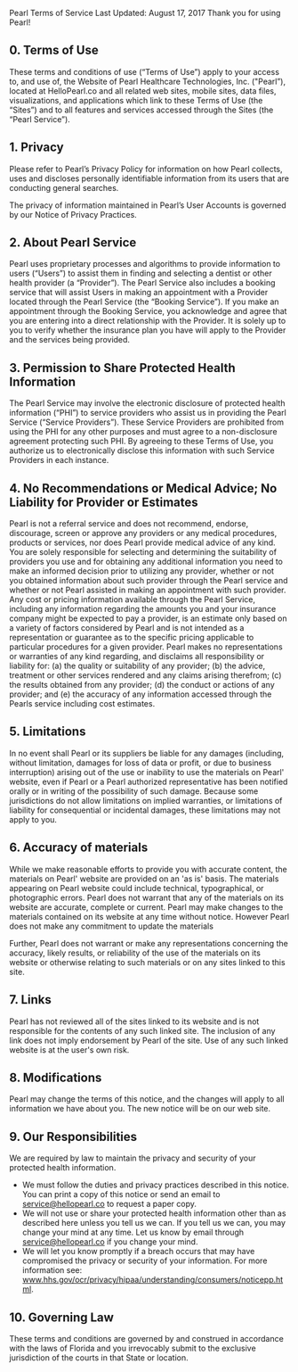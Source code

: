 Pearl Terms of Service
Last Updated: August 17, 2017
Thank you for using Pearl!

## 0. Terms of Use
  These terms and conditions of use (“Terms of Use”) apply to your access to, and use of, the Website of Pearl Healthcare Technologies, Inc. ("Pearl”), located at HelloPearl.co and all related web sites, mobile sites, data files, visualizations, and applications which link to these Terms of Use (the “Sites”) and to all features and services accessed through the Sites (the “Pearl Service”).

## 1. Privacy
Please refer to Pearl’s Privacy Policy for information on how Pearl collects, uses and discloses personally identifiable information from its users that are conducting general searches.

The privacy of information maintained in Pearl’s User Accounts is governed by our Notice of Privacy Practices.

## 2. About Pearl Service
  Pearl uses proprietary processes and algorithms to provide information to users (“Users”) to assist them in finding and selecting a dentist or other health provider (a “Provider”). The Pearl Service also includes a booking service that will assist Users in making an appointment with a Provider located through the Pearl Service (the “Booking Service”). If you make an appointment through the Booking Service, you acknowledge and agree that you are entering into a direct relationship with the Provider. It is solely up to you to verify whether the insurance plan you have will apply to the Provider and the services being provided.

## 3. Permission to Share Protected Health Information 
  The Pearl Service may involve the electronic disclosure of protected health information (“PHI”) to service providers who assist us in providing the Pearl Service (“Service Providers”). These Service Providers are prohibited from using the PHI for any other purposes and must agree to a non-disclosure agreement protecting such PHI. By agreeing to these Terms of Use, you authorize us to electronically disclose this information with such Service Providers in each instance.

## 4. No Recommendations or Medical Advice; No Liability for Provider or Estimates
  Pearl is not a referral service and does not recommend, endorse, discourage, screen or approve any providers or any medical procedures, products or services, nor does Pearl provide medical advice of any kind. You are solely responsible for selecting and determining the suitability of providers you use and for obtaining any additional information you need to make an informed decision prior to utilizing any provider, whether or not you obtained information about such provider through the Pearl service and whether or not Pearl assisted in making an appointment with such provider. Any cost or pricing information available through the Pearl Service, including any information regarding the amounts you and your insurance company might be expected to pay a provider, is an estimate only based on a variety of factors considered by Pearl and is not intended as a representation or guarantee as to the specific pricing applicable to particular procedures for a given provider. Pearl makes no representations or warranties of any kind regarding, and disclaims all responsibility or liability for: (a) the quality or suitability of any provider; (b) the advice, treatment or other services rendered and any claims arising therefrom; (c) the results obtained from any provider; (d) the conduct or actions of any provider; and (e) the accuracy of any information accessed through the Pearls service including cost estimates.

## 5. Limitations
  In no event shall Pearl or its suppliers be liable for any damages (including, without limitation, damages for loss of data or profit, or due to business interruption) arising out of the use or inability to use the materials on Pearl' website, even if Pearl or a Pearl authorized representative has been notified orally or in writing of the possibility of such damage. Because some jurisdictions do not allow limitations on implied warranties, or limitations of liability for consequential or incidental damages, these limitations may not apply to you.

## 6. Accuracy of materials
  While we make reasonable efforts to provide you with accurate content, the materials on Pearl' website are provided on an 'as is' basis. The materials appearing on Pearl website could include technical, typographical, or photographic errors. Pearl does not warrant that any of the materials on its website are accurate, complete or current. Pearl may make changes to the materials contained on its website at any time without notice. However Pearl does not make any commitment to update the materials

Further, Pearl does not warrant or make any representations concerning the accuracy, likely results, or reliability of the use of the materials on its website or otherwise relating to such materials or on any sites linked to this site.

## 7. Links
  Pearl has not reviewed all of the sites linked to its website and is not responsible for the contents of any such linked site. The inclusion of any link does not imply endorsement by Pearl of the site. Use of any such linked website is at the user's own risk.

## 8. Modifications
  Pearl may change the terms of this notice, and the changes will apply to all information we have about you. The new notice will be on our web site.

## 9. Our Responsibilities
  We are required by law to maintain the privacy and security of your protected health information.
* We must follow the duties and privacy practices described in this notice. You can print a copy of this notice or send an email to service@hellopearl.co to request a paper copy.
* We will not use or share your protected health information other than as described here unless you tell us we can. If you tell us we can, you may change your mind at any time. Let us know by email through service@hellopearl.co if you change your mind.
* We will let you know promptly if a breach occurs that may have compromised the privacy or security of your information.
For more information see: www.hhs.gov/ocr/privacy/hipaa/understanding/consumers/noticepp.html.

## 10. Governing Law
  These terms and conditions are governed by and construed in accordance with the laws of Florida and you irrevocably submit to the exclusive jurisdiction of the courts in that State or location.
